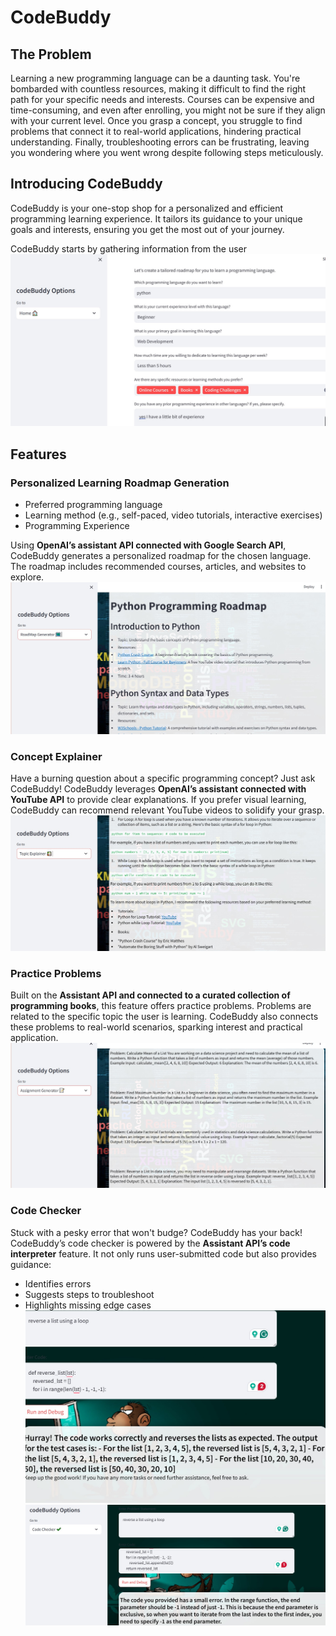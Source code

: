 # CodeBuddy

## The Problem

Learning a new programming language can be a daunting task. You're bombarded with countless resources, making it difficult to find the right path for your specific needs and interests. Courses can be expensive and time-consuming, and even after enrolling, you might not be sure if they align with your current level. Once you grasp a concept, you struggle to find problems that connect it to real-world applications, hindering practical understanding. Finally, troubleshooting errors can be frustrating, leaving you wondering where you went wrong despite following steps meticulously.

## Introducing CodeBuddy

CodeBuddy is your one-stop shop for a personalized and efficient programming learning experience. It tailors its guidance to your unique goals and interests, ensuring you get the most out of your journey.

CodeBuddy starts by gathering information from the user
![Screenshot Placeholder 1](media/questions.jpg)

## Features

### Personalized Learning Roadmap Generation



- Preferred programming language
- Learning method (e.g., self-paced, video tutorials, interactive exercises)
- Programming Experience

Using **OpenAI’s assistant API connected with Google Search API**, CodeBuddy generates a personalized roadmap for the chosen language. The roadmap includes recommended courses, articles, and websites to explore.
![Screenshot Placeholder 2](media/roadmap.jpg)

### Concept Explainer

Have a burning question about a specific programming concept? Just ask CodeBuddy! CodeBuddy leverages **OpenAI’s assistant connected with YouTube API** to provide clear explanations. If you prefer visual learning, CodeBuddy can recommend relevant YouTube videos to solidify your grasp.
![Screenshot Placeholder 3](media/explain.jpg)
### Practice Problems

Built on the **Assistant API and connected to a curated collection of programming books**, this feature offers practice problems. Problems are related to the specific topic the user is learning. CodeBuddy also connects these problems to real-world scenarios, sparking interest and practical application.
![Screenshot Placeholder 4](media/assignment.jpg)
### Code Checker

Stuck with a pesky error that won't budge? CodeBuddy has your back! CodeBuddy’s code checker is powered by the **Assistant API’s code interpreter** feature. It not only runs user-submitted code but also provides guidance:

- Identifies errors
- Suggests steps to troubleshoot
- Highlights missing edge cases
![Screenshot Placeholder 4](media/code_checker1.jpg)
![Screenshot Placeholder 5](media/code_checker2.jpg)
